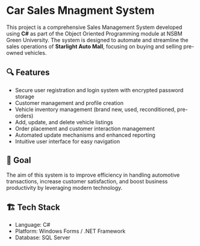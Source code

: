 # Car Sales Mnagment System

This project is a comprehensive Sales Management System developed using **C#** as part of the Object Oriented Programming module at NSBM Green University. The system is designed to automate and streamline the sales operations of **Starlight Auto Mall**, focusing on buying and selling pre-owned vehicles.

## 🔍 Features

- Secure user registration and login system with encrypted password storage
- Customer management and profile creation
- Vehicle inventory management (brand new, used, reconditioned, pre-orders)
- Add, update, and delete vehicle listings
- Order placement and customer interaction management
- Automated update mechanisms and enhanced reporting
- Intuitive user interface for easy navigation

## 🎯 Goal

The aim of this system is to improve efficiency in handling automotive transactions, increase customer satisfaction, and boost business productivity by leveraging modern technology.

## 🏗️ Tech Stack

- Language: C#
- Platform: Windows Forms / .NET Framework
- Database: SQL Server
